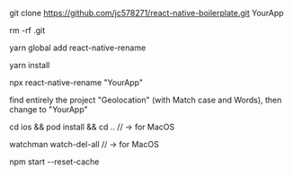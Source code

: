 git clone https://github.com/jc578271/react-native-boilerplate.git YourApp

rm -rf .git

yarn global add react-native-rename

yarn install

npx react-native-rename "YourApp"

find entirely the project "Geolocation" (with Match case and Words), then change to "YourApp"

cd ios && pod install && cd .. // -> for MacOS
  
watchman watch-del-all // -> for MacOS
  
npm start --reset-cache
